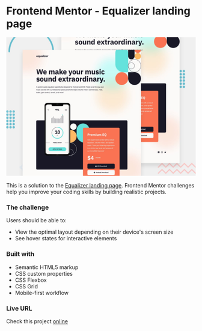 # Frontend Mentor - Equalizer landing page

![Design preview for the Equalizer landing page coding challenge](./preview.jpg)

This is a solution to the [Equalizer landing page](https://www.frontendmentor.io/challenges/equalizer-landing-page-7VJ4gp3DE). Frontend Mentor challenges help you improve your coding skills by building realistic projects.

### The challenge

Users should be able to:

- View the optimal layout depending on their device's screen size
- See hover states for interactive elements

### Built with

- Semantic HTML5 markup
- CSS custom properties
- CSS Flexbox
- CSS Grid
- Mobile-first workflow

### Live URL

Check this project [online](https://ullavs.github.io/frontend-mentor/004/)
